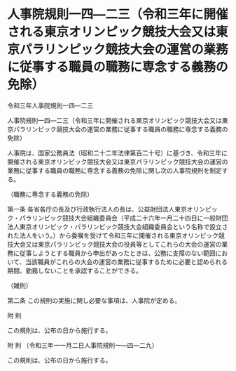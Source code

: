 # 人事院規則一四―二三（令和三年に開催される東京オリンピック競技大会又は東京パラリンピック競技大会の運営の業務に従事する職員の職務に専念する義務の免除）

令和三年人事院規則一四―二三

人事院規則一四―二三（令和三年に開催される東京オリンピック競技大会又は東京パラリンピック競技大会の運営の業務に従事する職員の職務に専念する義務の免除）

人事院は、国家公務員法（昭和二十二年法律第百二十号）に基づき、令和三年に開催される東京オリンピック競技大会又は東京パラリンピック競技大会の運営の業務に従事する職員の職務に専念する義務の免除に関し次の人事院規則を制定する。

（職務に専念する義務の免除）

第一条 各省各庁の長及び行政執行法人の長は、公益財団法人東京オリンピック・パラリンピック競技大会組織委員会（平成二十六年一月二十四日に一般財団法人東京オリンピック・パラリンピック競技大会組織委員会という名称で設立された法人をいう。）から委嘱を受けて令和三年に開催される東京オリンピック競技大会又は東京パラリンピック競技大会の役員等としてこれらの大会の運営の業務に従事しようとする職員から申出があったときは、公務に支障のない範囲において、当該職員がこれらの大会の運営の業務に従事するために必要と認められる期間、勤務しないことを承認することができる。

（雑則）

第二条 この規則の実施に関し必要な事項は、人事院が定める。

附 則

この規則は、公布の日から施行する。

附 則 （令和三年一一月二日人事院規則一―四―二九）

この規則は、公布の日から施行する。
